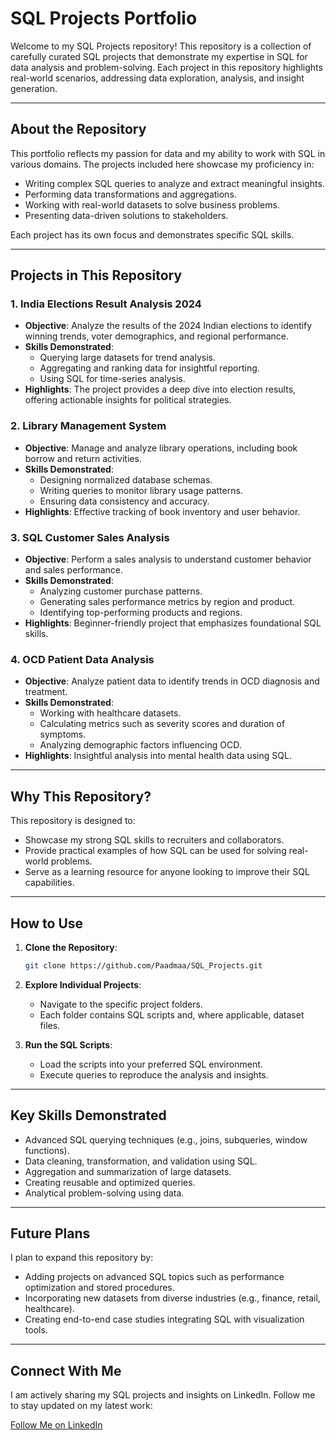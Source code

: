 # SQL Projects Portfolio

Welcome to my SQL Projects repository! This repository is a collection of carefully curated SQL projects that demonstrate my expertise in SQL for data analysis and problem-solving. Each project in this repository highlights real-world scenarios, addressing data exploration, analysis, and insight generation.

---

## About the Repository
This portfolio reflects my passion for data and my ability to work with SQL in various domains. The projects included here showcase my proficiency in:

- Writing complex SQL queries to analyze and extract meaningful insights.
- Performing data transformations and aggregations.
- Working with real-world datasets to solve business problems.
- Presenting data-driven solutions to stakeholders.

Each project has its own focus and demonstrates specific SQL skills.

---

## Projects in This Repository

### 1. **India Elections Result Analysis 2024**
   - **Objective**: Analyze the results of the 2024 Indian elections to identify winning trends, voter demographics, and regional performance.
   - **Skills Demonstrated**:
     - Querying large datasets for trend analysis.
     - Aggregating and ranking data for insightful reporting.
     - Using SQL for time-series analysis.
   - **Highlights**: The project provides a deep dive into election results, offering actionable insights for political strategies.

### 2. **Library Management System**
   - **Objective**: Manage and analyze library operations, including book borrow and return activities.
   - **Skills Demonstrated**:
     - Designing normalized database schemas.
     - Writing queries to monitor library usage patterns.
     - Ensuring data consistency and accuracy.
   - **Highlights**: Effective tracking of book inventory and user behavior.

### 3. **SQL Customer Sales Analysis**
   - **Objective**: Perform a sales analysis to understand customer behavior and sales performance.
   - **Skills Demonstrated**:
     - Analyzing customer purchase patterns.
     - Generating sales performance metrics by region and product.
     - Identifying top-performing products and regions.
   - **Highlights**: Beginner-friendly project that emphasizes foundational SQL skills.

### 4. **OCD Patient Data Analysis**
   - **Objective**: Analyze patient data to identify trends in OCD diagnosis and treatment.
   - **Skills Demonstrated**:
     - Working with healthcare datasets.
     - Calculating metrics such as severity scores and duration of symptoms.
     - Analyzing demographic factors influencing OCD.
   - **Highlights**: Insightful analysis into mental health data using SQL.

---

## Why This Repository?
This repository is designed to:

- Showcase my strong SQL skills to recruiters and collaborators.
- Provide practical examples of how SQL can be used for solving real-world problems.
- Serve as a learning resource for anyone looking to improve their SQL capabilities.

---

## How to Use
1. **Clone the Repository**:
   ```bash
   git clone https://github.com/Paadmaa/SQL_Projects.git
   ```

2. **Explore Individual Projects**:
   - Navigate to the specific project folders.
   - Each folder contains SQL scripts and, where applicable, dataset files.

3. **Run the SQL Scripts**:
   - Load the scripts into your preferred SQL environment.
   - Execute queries to reproduce the analysis and insights.

---

## Key Skills Demonstrated
- Advanced SQL querying techniques (e.g., joins, subqueries, window functions).
- Data cleaning, transformation, and validation using SQL.
- Aggregation and summarization of large datasets.
- Creating reusable and optimized queries.
- Analytical problem-solving using data.

---

## Future Plans
I plan to expand this repository by:

- Adding projects on advanced SQL topics such as performance optimization and stored procedures.
- Incorporating new datasets from diverse industries (e.g., finance, retail, healthcare).
- Creating end-to-end case studies integrating SQL with visualization tools.

---

## Connect With Me
I am actively sharing my SQL projects and insights on LinkedIn. Follow me to stay updated on my latest work:

[Follow Me on LinkedIn](www.linkedin.com/in/padmach-behera)
